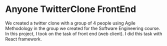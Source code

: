 # Anyone TwitterClone FrontEnd

We created a twitter clone with a group of 4 people using Agile Methodology in the group we created for the Software Engineering course. In this project, I took on the task of front end (web client). I did this task with React framework.
